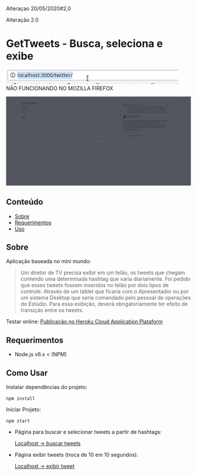 Alteraçao 20/05/2020#2,0

Alteração 2.0
# GetTweets - Busca, seleciona e exibe

![Exemplo de uso](https://raw.githubusercontent.com/SiqueiraD/GetTweets/master/screenshots/replace-url.gif)  
NÃO FUNCIONANDO NO MOZILLA FIREFOX

![Exemplo de uso](https://raw.githubusercontent.com/SiqueiraD/GetTweets/master/screenshots/complete-example.gif)

## Conteúdo

- [Sobre](#sobre)
- [Requerimentos](#requerimentos)
- [Uso](#como-usar)


## Sobre
  
  Aplicação baseada no mini mundo:    
      
  > Um diretor de TV precisa exibir em um telão, os tweets que chegam contendo uma determinada hashtag que varia diariamente. Foi pedido que esses tweets fossem inseridos no telão por dois tipos de controle: Através de um tablet que ficaria com o Apresentador ou por um sistema Desktop que seria comandado pelo pessoal de operações do Estúdio. Para essa exibição, deverá obrigatoriamente ter efeito de transição entre os tweets.

Testar online: [Publicação no Heroku Cloud Application Plataform](https://get-tweets-show.herokuapp.com/)

## Requerimentos

  - Node.js v6.x < (NPM)

## Como Usar

  Instalar dependências do projeto:
  ```
  npm install
  ```

  Iniciar Projeto:
  ```
  npm start
  ```
  
  - Página para buscar e selecionar tweets a partir de hashtags:   
      
      [Localhost -> buscar tweets](http://localhost:3000/twitter/)


  - Página exibir tweets (troca de 10 em 10 segundos): 
  
      [Localhost -> exibir tweet ](http://localhost:3000/tshoweett/)  


